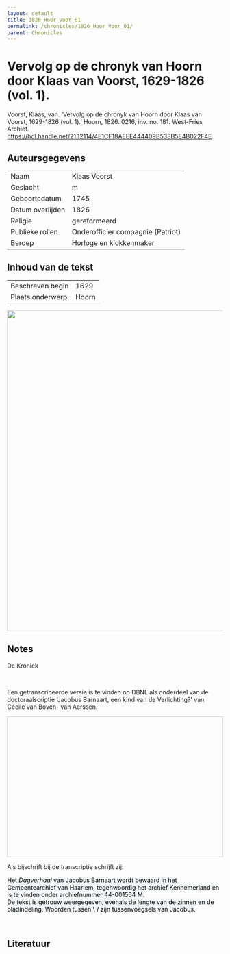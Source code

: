 ```yaml
---
layout: default
title: 1826_Hoor_Voor_01
permalink: /chronicles/1826_Hoor_Voor_01/
parent: Chronicles
--- 
```



# Vervolg op de chronyk van Hoorn door Klaas van Voorst, 1629-1826 (vol. 1). 

Voorst, Klaas, van. ‘Vervolg op de chronyk van Hoorn door Klaas van Voorst, 1629-1826 (vol. 1).’ Hoorn, 1826. 0216, inv. no. 181. West-Fries Archief. https://hdl.handle.net/21.12114/4E1CF18AEEE444409B538B5E4B022F4E. 

## Auteursgegevens 

| | | 
| --------------- | --------------- | 
| Naam | Klaas Voorst | 
| Geslacht | m | 
 | Geboortedatum | 1745 | 
| Datum overlijden | 1826 | 
| Religie | gereformeerd | 
| Publieke rollen | Onderofficier compagnie (Patriot) | 
| Beroep | Horloge en klokkenmaker  | 

## Inhoud van de tekst 

| | | 
| --------------- | --------------- | 
| Beschreven begin | 1629 | 
| Plaats onderwerp | Hoorn | 

[<img src="..\..\barplots_chronicles\1826_Hoor_Voor_01.jpg" width="750"/>](..\..\barplots_chronicles\1826_Hoor_Voor_01.jpg) 

## Notes 

<div data-schema-version="8"><p>De Kroniek</p>
<p>&nbsp;</p>
<p>Een getranscribeerde versie is te vinden op DBNL als onderdeel van de doctoraalscriptie 'Jacobus Barnaart, een kind van de Verlichting?' van Cécile van Boven- van Aerssen.</p>
<p><img alt="" data-attachment-key="XMKBAG3I" width="606" height="329"></p>
<p>Als bijschrift bij de transcriptie schrijft zij:</p>
<p><span style="color: #000000"><span style="background-color: #f3f4f5">Het&nbsp;</span></span><em><span style="color: #000000"><span style="background-color: #f3f4f5">Dagverhaal</span></span></em><span style="color: #000000"><span style="background-color: #f3f4f5">&nbsp;van Jacobus Barnaart wordt bewaard in het Gemeentearchief van Haarlem, tegenwoordig het archief Kennemerland en is te vinden onder archiefnummer 44-001564 M.<br>De tekst is getrouw weergegeven, evenals de lengte van de zinnen en de bladindeling. Woorden tussen \ / zijn tussenvoegsels van Jacobus.</span></span></p>
<p>&nbsp;</p>
</div> 

## Literatuur 

